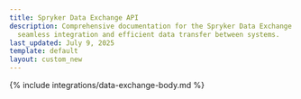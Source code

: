 ```yaml
---
title: Spryker Data Exchange API
description: Comprehensive documentation for the Spryker Data Exchange API, enabling
  seamless integration and efficient data transfer between systems.
last_updated: July 9, 2025
template: default
layout: custom_new
---
```


{% include integrations/data-exchange-body.md %}